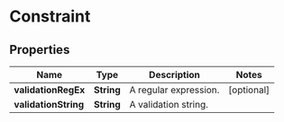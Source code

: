 # Constraint

## Properties
Name | Type | Description | Notes
------------ | ------------- | ------------- | -------------
**validationRegEx** | **String** | A regular expression. |  [optional]
**validationString** | **String** | A validation string. | 
